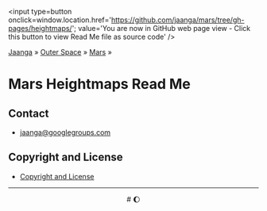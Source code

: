 
<span style=display:none; >[You are now in GitHub source code view - click this link to view Read Me file as a web page]( http://jaanga.github.io/mars/heightmaps/ "View file as a web page." ) </span>
<input type=button onclick=window.location.href='https://github.com/jaanga/mars/tree/gh-pages/heightmaps/'; value='You are now in GitHub web page view - Click this button to view Read Me file as source code' />


[Jaanga]( http://jaanga.github.io/ ) &raquo; [Outer Space]( http://jaanga.github.io/outer-space/ ) &raquo; [Mars]( http://jaanga.github.io/mars/ ) &raquo;

Mars Heightmaps Read Me
===


## Contact

* jaanga@googlegroups.com

## Copyright and License

* [Copyright and License]( http://jaanga.github.io/#http://jaanga.github.io/jaanga-copyright-and-mit-license.md ) 

***

<center title="Waxing Gibbous Moon" >
# <a href=javascript:window.scrollTo(0,0); style=text-decoration:none; >&#127764;</a>
</center>